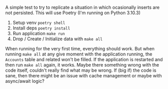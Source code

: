 A simple test to try to replicate a situation in which ocasionally inserts are not persisted.
This will use Poetry (I'm running on Python 3.10.3)

1. Setup venv `poetry shell`
2. Install deps `poetry install`
3. Run application `make run`
4. Drop / Create / Initialize data with `make all`

When running for the very first time, everything should work.
But when running `make all` at any give moment with the application running, the `Accounts` table and related won't be filled.
If the application is restarted and then run `make all` again, it works.
Maybe there something wrong with the code itself, couldn't really find what may be wrong.
If (big if) the code is sane, then there might be an issue with cache management or maybe with async/await logic?
